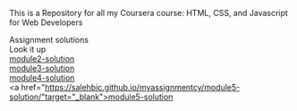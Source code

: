This is a Repository for all my Coursera course: HTML, CSS, and Javascript for Web Developers


Assignment  solutions
<br>
 <span>Look it up</span>
 <br>
<a href="https://salehbic.github.io/myassignmentcy/module2-solution/">module2-solution<a>
  <br>
<a href="https://salehbic.github.io/myassignmentcy/module3-solution/">module3-solution<a>
  <br>
<a href="https://salehbic.github.io/myassignmentcy/module4-solution/">module4-solution<a>
  <br>
<a href="https://salehbic.github.io/myassignmentcy/module5-solution/"target="_blank">module5-solution<a>
